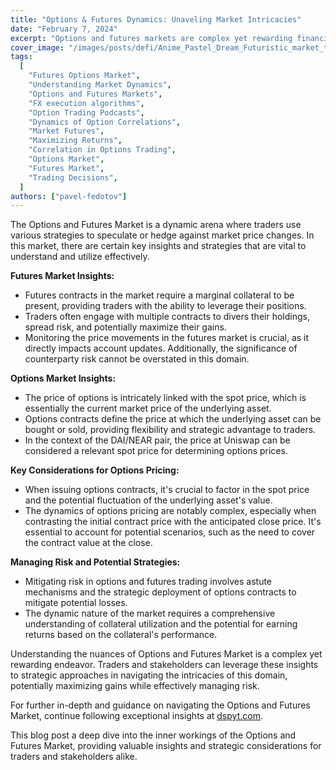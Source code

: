 ```yaml
---
title: "Options & Futures Dynamics: Unaveling Market Intricacies"
date: "February 7, 2024"
excerpt: "Options and futures markets are complex yet rewarding financial derivatives. Traders use them to speculate on price changes or hedge against risks."
cover_image: "/images/posts/defi/Anime_Pastel_Dream_Futuristic_market_trader_overseeing_a_compl_0.webp"
tags:
  [
    "Futures Options Market",
    "Understanding Market Dynamics",
    "Options and Futures Markets",
    "FX execution algorithms",
    "Option Trading Podcasts",
    "Dynamics of Option Correlations",
    "Market Futures",
    "Maximizing Returns",
    "Correlation in Options Trading",
    "Options Market",
    "Futures Market",
    "Trading Decisions",
  ]
authors: ["pavel-fedotov"]
---
```


The Options and Futures Market is a dynamic arena where traders use various strategies to speculate or hedge against market price changes. In this market, there are certain key insights and strategies that are vital to understand and utilize effectively.

**Futures Market Insights:**

- Futures contracts in the market require a marginal collateral to be present, providing traders with the ability to leverage their positions.
- Traders often engage with multiple contracts to divers their holdings, spread risk, and potentially maximize their gains.
- Monitoring the price movements in the futures market is crucial, as it directly impacts account updates. Additionally, the significance of counterparty risk cannot be overstated in this domain.

**Options Market Insights:**

- The price of options is intricately linked with the spot price, which is essentially the current market price of the underlying asset.
- Options contracts define the price at which the underlying asset can be bought or sold, providing flexibility and strategic advantage to traders.
- In the context of the DAI/NEAR pair, the price at Uniswap can be considered a relevant spot price for determining options prices.

**Key Considerations for Options Pricing:**

- When issuing options contracts, it's crucial to factor in the spot price and the potential fluctuation of the underlying asset's value.
- The dynamics of options pricing are notably complex, especially when contrasting the initial contract price with the anticipated close price. It's essential to account for potential scenarios, such as the need to cover the contract value at the close.

**Managing Risk and Potential Strategies:**

- Mitigating risk in options and futures trading involves astute mechanisms and the strategic deployment of options contracts to mitigate potential losses.
- The dynamic nature of the market requires a comprehensive understanding of collateral utilization and the potential for earning returns based on the collateral's performance.

Understanding the nuances of Options and Futures Market is a complex yet rewarding endeavor. Traders and stakeholders can leverage these insights to strategic approaches in navigating the intricacies of this domain, potentially maximizing gains while effectively managing risk.

For further in-depth and guidance on navigating the Options and Futures Market, continue following exceptional insights at [dspyt.com](https://dspyt.com).

This blog post a deep dive into the inner workings of the Options and Futures Market, providing valuable insights and strategic considerations for traders and stakeholders alike.
